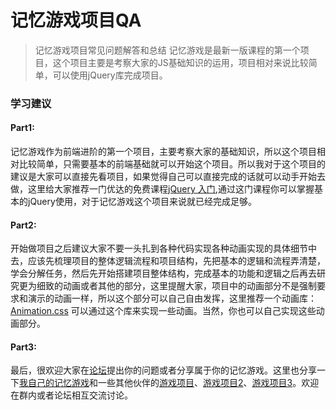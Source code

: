 # 记忆游戏项目QA
> 记忆游戏项目常见问题解答和总结
> 记忆游戏是最新一版课程的第一个项目，这个项目主要是考察大家的JS基础知识的运用，项目相对来说比较简单，可以使用jQuery库完成项目。

### 学习建议
#### Part1:
记忆游戏作为前端进阶的第一个项目，主要考察大家的基础知识，所以这个项目相对比较简单，只需要基本的前端基础就可以开始这个项目。所以我对于这个项目的建议是大家可以直接先看项目，如果觉得自己可以直接完成的话就可以动手开始去做，这里给大家推荐一门优达的免费课程[jQuery 入门](https://www.udacity.com/course/intro-to-jquery--ud245),通过这门课程你可以掌握基本的jQuery使用，对于记忆游戏这个项目来说就已经完成足够。

#### Part2:
开始做项目之后建议大家不要一头扎到各种代码实现各种动画实现的具体细节中去，应该先梳理项目的整体逻辑流程和项目结构，先把基本的逻辑和流程弄清楚，学会分解任务，然后先开始搭建项目整体结构，完成基本的功能和逻辑之后再去研究更为细致的动画或者其他的部分，这里提醒大家，项目中的动画部分不是强制要求和演示的动画一样，所以这个部分可以自己自由发挥，这里推荐一个动画库： [Animation.css](https://daneden.github.io/animate.css/) 可以通过这个库来实现一些动画。当然，你也可以自己实现这些动画部分。

#### Part3:
最后，很欢迎大家在[论坛](http://discussions.youdaxue.com/)提出你的问题或者分享属于你的记忆游戏。这里也分享一下[我自己的记忆游戏](https://xiankai-wan.github.io/Memory-game/)和一些其他伙伴的[游戏项目](https://github.com/sarah-maris/memory-game)、[游戏项目2](https://junioryoung.github.io/Udacity-Concentration)、[游戏项目3](http://run.qixingyue.com/fend-project-memory-game/index.html)。欢迎在群内或者论坛相互交流讨论。



